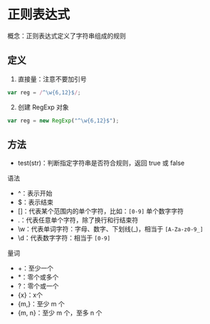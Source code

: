 # 正则表达式

概念：正则表达式定义了字符串组成的规则

## 定义

1. 直接量：注意不要加引号

```javascript
var reg = /^\w{6,12}$/;
```

2. 创建 RegExp 对象

```javascript
var reg = new RegExp("^\w{6,12}$");
```

## 方法

- test(str)：判断指定字符串是否符合规则，返回 true 或 false

语法
- ^：表示开始
- $：表示结束
- []：代表某个范围内的单个字符，比如：`[0-9]` 单个数字字符
- .：代表任意单个字符，除了换行和行结束符
- \w：代表单词字符：字母、数字、下划线(_)，相当于 `[A-Za-z0-9_]`
- \d：代表数字字符：相当于 `[0-9]`

量词
- +：至少一个
- *：零个或多个
- ?：零个或一个
- {x}：x个
- {m,}：至少 m 个
- {m, n}：至少 m 个，至多 n 个


